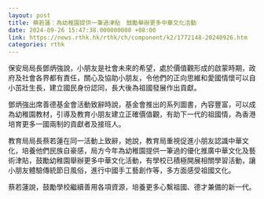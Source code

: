 ```yaml
---
layout: post
title: 蔡若蓮：為幼稚園提供一筆過津貼　鼓勵舉辦更多中華文化活動
date: 2024-09-26 15:47:38.000000000 +08:00
link: https://news.rthk.hk/rthk/ch/component/k2/1772148-20240926.htm
categories: rthk
---
```


保安局局長鄧炳強說，小朋友是社會未來的希望，處於價值觀形成的啟蒙時期，政府及社會各界都有責任，關心及協助小朋友，令他們的正向思維和愛國情懷可以自小茁壯生長，建立國民身份認同，長大後為祖國發展作出貢獻。

鄧炳強出席善德基金會活動致辭時說，基金會推出的系列圖書，內容豐富，可以成為幼稚園教材，引導及教育小朋友建立正確價值觀，有助下一代的祖國情，為香港培育更多一國兩制的貢獻者及接班人。

教育局局長蔡若蓮在同一活動上致辭，她說，教育局重視促進小朋友認識中華文化，培養他們民族自豪感，局方今年為幼稚園提供一筆過的優化推廣中華文化及藝術津貼，鼓勵幼稚園舉辦更多中華文化活動，有學校已積極開展相關學習活動，讓小朋友體驗傳統節日風俗，進行中國手工藝創作等，多方面感受祖國文化。

蔡若蓮說，鼓勵學校繼續善用各項資源，培養更多心繫祖國、德才兼備的新一代。
